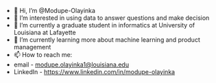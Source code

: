 - 👋 Hi, I’m @Modupe-Olayinka
- 👀 I’m interested in using data to answer questions and make decision
- 🌱 I’m currently a graduate student in informatics at University of Louisiana at Lafayette
- 💞️ I’m currently learning more about machine learning and product management
- 📫 How to reach me:
- email - modupe.olayinka1@louisiana.edu
- LinkedIn - https://www.linkedin.com/in/modupe-olayinka

<!---
Modupe-Olayinka/Modupe-Olayinka is a ✨ special ✨ repository because its `README.md` (this file) appears on your GitHub profile.
You can click the Preview link to take a look at your changes.
--->
